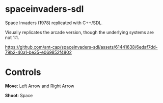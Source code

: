 # spaceinvaders-sdl
Space Invaders (1978) replicated with C++/SDL.

Visually replicates the arcade version, though the underlying systems are not 1:1.


https://github.com/ant-cap/spaceinvaders-sdl/assets/61441638/6edaf7dd-79b2-40a1-be35-e069852f4802

# Controls

**Move**: Left Arrow and Right Arrow

**Shoot**: Space
